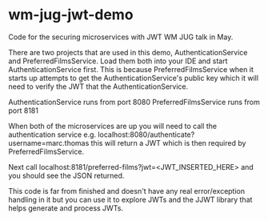 # wm-jug-jwt-demo
Code for the securing microservices with JWT WM JUG talk in May.

There are two projects that are used in this demo, AuthenticationService and PreferredFilmsService. Load them both into 
your IDE and start AuthenticationService first. This is because PreferredFilmsService when it starts up attempts to get 
the AuthenticationService's public key which it will need to verify the JWT that the AuthenticationService.

AuthenticationService runs from port 8080
PreferredFilmsService runs from port 8181

When both of the microservices are up you will need to call the authentication service e.g. localhost:8080/authenticate?username=marc.thomas
this will return a JWT which is then required by PreferredFilmsService.

Next call localhost:8181/preferred-films?jwt=<JWT_INSERTED_HERE> and you should see the JSON returned.

This code is far from finished and doesn't have any real error/exception handling in it but you can use it to explore JWTs and the JJWT
library that helps generate and process JWTs.
